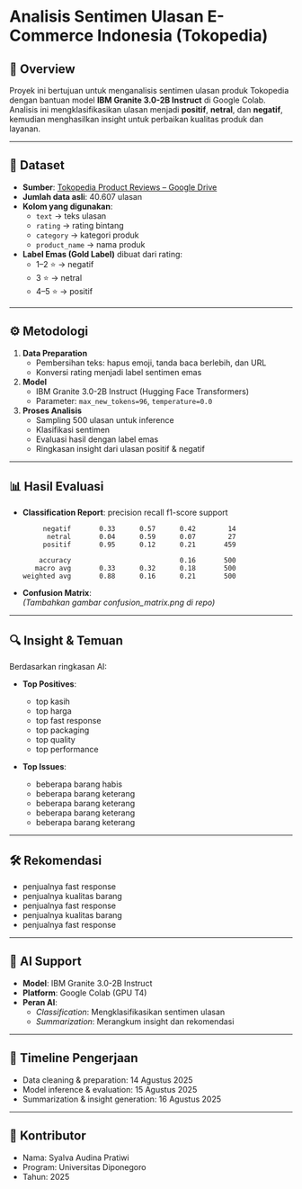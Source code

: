 
# Analisis Sentimen Ulasan E-Commerce Indonesia (Tokopedia)

## 📌 Overview
Proyek ini bertujuan untuk menganalisis sentimen ulasan produk Tokopedia dengan bantuan model **IBM Granite 3.0-2B Instruct** di Google Colab.  
Analisis ini mengklasifikasikan ulasan menjadi **positif**, **netral**, dan **negatif**, kemudian menghasilkan insight untuk perbaikan kualitas produk dan layanan.

---

## 📂 Dataset
- **Sumber**: [Tokopedia Product Reviews – Google Drive](https://drive.google.com/file/d/1jXsB5uh_ugOjxl_5MCtJWB_J3y_NUO42/view?usp=sharing)
- **Jumlah data asli**: 40.607 ulasan
- **Kolom yang digunakan**:
  - `text` → teks ulasan
  - `rating` → rating bintang
  - `category` → kategori produk
  - `product_name` → nama produk
- **Label Emas (Gold Label)** dibuat dari rating:
  - 1–2 ⭐ → negatif
  - 3 ⭐ → netral
  - 4–5 ⭐ → positif

---

## ⚙️ Metodologi
1. **Data Preparation**
   - Pembersihan teks: hapus emoji, tanda baca berlebih, dan URL
   - Konversi rating menjadi label sentimen emas
2. **Model**
   - IBM Granite 3.0-2B Instruct (Hugging Face Transformers)
   - Parameter: `max_new_tokens=96`, `temperature=0.0`
3. **Proses Analisis**
   - Sampling 500 ulasan untuk inference
   - Klasifikasi sentimen
   - Evaluasi hasil dengan label emas
   - Ringkasan insight dari ulasan positif & negatif

---

## 📊 Hasil Evaluasi
- **Classification Report**:
                    precision    recall  f1-score   support

           negatif       0.33      0.57      0.42        14
            netral       0.04      0.59      0.07        27
           positif       0.95      0.12      0.21       459
          
          accuracy                           0.16       500
         macro avg       0.33      0.32      0.18       500
      weighted avg       0.88      0.16      0.21       500

- **Confusion Matrix**:  
*(Tambahkan gambar confusion_matrix.png di repo)*

---

## 🔍 Insight & Temuan
Berdasarkan ringkasan AI:
- **Top Positives**:
  - top kasih
  - top harga
  - top fast response
  - top packaging
  - top quality
  - top performance

- **Top Issues**:
  - beberapa barang habis
  - beberapa barang keterang
  - beberapa barang keterang
  - beberapa barang keterang
  - beberapa barang keterang

---

## 🛠 Rekomendasi
- penjualnya fast response
- penjualnya kualitas barang
- penjualnya fast response
- penjualnya kualitas barang
- penjualnya fast response

---

## 🤖 AI Support
- **Model**: IBM Granite 3.0-2B Instruct
- **Platform**: Google Colab (GPU T4)
- **Peran AI**:
  - *Classification*: Mengklasifikasikan sentimen ulasan
  - *Summarization*: Merangkum insight dan rekomendasi

---

## 📅 Timeline Pengerjaan
- Data cleaning & preparation: 14 Agustus 2025
- Model inference & evaluation: 15 Agustus 2025
- Summarization & insight generation: 16 Agustus 2025

---

## 👤 Kontributor
- Nama: Syalva Audina Pratiwi
- Program: Universitas Diponegoro
- Tahun: 2025
